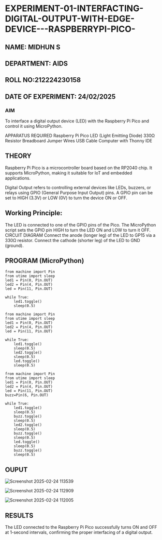 # EXPERIMENT-01-INTERFACTING-DIGITAL-OUTPUT-WITH-EDGE-DEVICE---RASPBERRYPI-PICO-
## NAME: MIDHUN S
## DEPARTMENT: AIDS
## ROLL NO:212224230158
## DATE OF EXPERIMENT: 24/02/2025

### AIM
To interface a digital output device (LED) with the Raspberry Pi Pico and control it using MicroPython.

APPARATUS REQUIRED
Raspberry Pi Pico
LED (Light Emitting Diode)
330Ω Resistor
Breadboard
Jumper Wires
USB Cable
Computer with Thonny IDE
## THEORY
Raspberry Pi Pico is a microcontroller board based on the RP2040 chip. It supports MicroPython, making it suitable for IoT and embedded applications.

Digital Output refers to controlling external devices like LEDs, buzzers, or relays using GPIO (General Purpose Input Output) pins. A GPIO pin can be set to HIGH (3.3V) or LOW (0V) to turn the device ON or OFF.

## Working Principle:

The LED is connected to one of the GPIO pins of the Pico.
The MicroPython script sets the GPIO pin HIGH to turn the LED ON and LOW to turn it OFF.
CIRCUIT DIAGRAM
Connect the anode (longer leg) of the LED to GP15 via a 330Ω resistor.
Connect the cathode (shorter leg) of the LED to GND (ground).


## PROGRAM (MicroPython)
```
from machine import Pin
from utime import sleep
led1 = Pin(0, Pin.OUT)
led2 = Pin(4, Pin.OUT)
led = Pin(11, Pin.OUT)

while True:
    led1.toggle()
    sleep(0.5)
```
```
from machine import Pin
from utime import sleep
led1 = Pin(0, Pin.OUT)
led2 = Pin(4, Pin.OUT)
led = Pin(11, Pin.OUT)

while True:
    led1.toggle()
    sleep(0.5)
    led2.toggle()
    sleep(0.5)
    led.toggle()
    sleep(0.5)
```
```
from machine import Pin
from utime import sleep
led1 = Pin(0, Pin.OUT)
led2 = Pin(4, Pin.OUT)
led = Pin(11, Pin.OUT)
buzz=Pin(6, Pin.OUT)

while True:
    led1.toggle()
    sleep(0.5)
    buzz.toggle()
    sleep(0.5)
    led2.toggle()
    sleep(0.5)
    buzz.toggle()
    sleep(0.5)
    led.toggle()
    sleep(0.5)
    buzz.toggle()
    sleep(0.5)
```
## OUPUT
![Screenshot 2025-02-24 113539](https://github.com/user-attachments/assets/64c29d22-3066-47fe-add3-4461c57afa24)

![Screenshot 2025-02-24 112909](https://github.com/user-attachments/assets/8ed072e9-30b3-4f89-9b87-eae81c78f64d)
 
![Screenshot 2025-02-24 112005](https://github.com/user-attachments/assets/b2e717b8-3445-46e1-9bbf-c50b560aa3ba)


## RESULTS
The LED connected to the Raspberry Pi Pico successfully turns ON and OFF at 1-second intervals, confirming the proper interfacing of a digital output.
